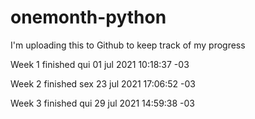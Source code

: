 # onemonth-python

I'm uploading this to Github to keep track of my progress

Week 1 finished 
qui 01 jul 2021 10:18:37 -03

Week 2 finished
sex 23 jul 2021 17:06:52 -03

Week 3 finished
qui 29 jul 2021 14:59:38 -03
